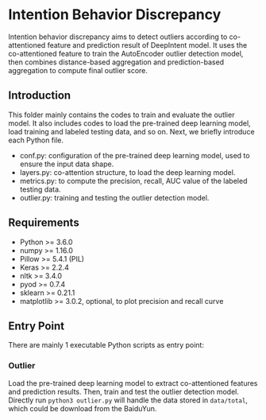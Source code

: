 # Intention Behavior Discrepancy

Intention behavior discrepancy aims to detect outliers according to co-attentioned feature and prediction result of DeepIntent model. It uses the co-attentioned feature to train the AutoEncoder outlier detection model, then combines distance-based aggregation and prediction-based aggregation to compute final outlier score.

## Introduction

This folder mainly contains the codes to train and evaluate the outlier model. It also includes codes to load the pre-trained deep learning model, load training and labeled testing data, and so on. Next, we briefly introduce each Python file.

+ conf.py: configuration of the pre-trained deep learning model, used to ensure the input data shape.
+ layers.py: co-attention structure, to load the deep learning model.
+ metrics.py: to compute the precision, recall, AUC value of the labeled testing data.
+ outlier.py: training and testing the outlier detection model.

## Requirements

+ Python >= 3.6.0
+ numpy >= 1.16.0
+ Pillow >= 5.4.1 (PIL)
+ Keras >= 2.2.4
+ nltk >= 3.4.0
+ pyod >= 0.7.4
+ sklearn >= 0.21.1
+ matplotlib >= 3.0.2, optional, to plot precision and recall curve

## Entry Point

There are mainly 1 executable Python scripts as entry point:

### Outlier

Load the pre-trained deep learning model to extract co-attentioned features and prediction results. Then, train and test the outlier detection model. Directly run `python3 outlier.py` will handle the data stored in `data/total`, which could be download from the BaiduYun.
